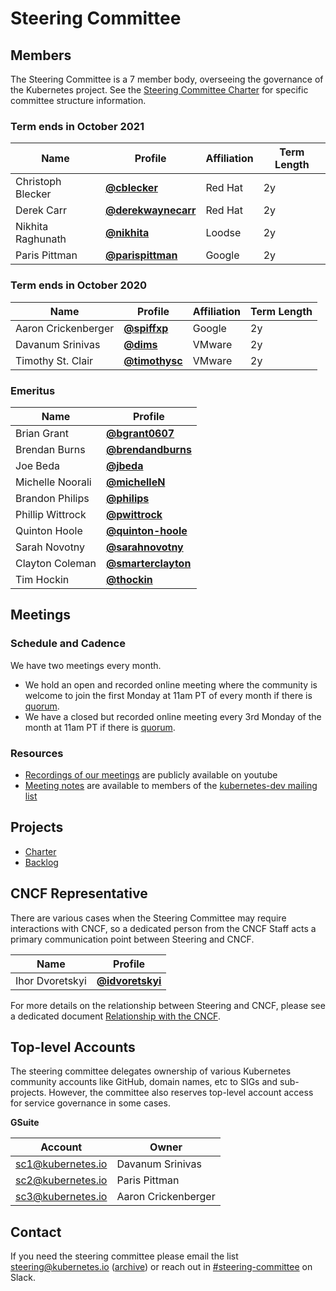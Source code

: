 # Steering Committee

## Members

The Steering Committee is a 7 member body, overseeing the governance of the
Kubernetes project. See the [Steering Committee Charter](charter.md) for
specific committee structure information.

### Term ends in October 2021

| Name | Profile | Affiliation | Term Length |
| ---- | ------- | ----------- | ----------- |
| Christoph Blecker | **[@cblecker](https://github.com/cblecker)** | Red Hat | 2y |
| Derek Carr | **[@derekwaynecarr](https://github.com/derekwaynecarr)** | Red Hat | 2y |
| Nikhita Raghunath | **[@nikhita](https://github.com/nikhita)** | Loodse | 2y |
| Paris Pittman | **[@parispittman](https://github.com/parispittman)** | Google | 2y |

### Term ends in October 2020

| Name | Profile | Affiliation | Term Length |
| ---- | ------- | ----------- | ----------- |
| Aaron Crickenberger | **[@spiffxp](https://github.com/spiffxp)** | Google | 2y |
| Davanum Srinivas | **[@dims](https://github.com/dims)** | VMware | 2y |
| Timothy St. Clair | **[@timothysc](https://github.com/timothysc)** | VMware | 2y |

### Emeritus

| Name | Profile |
| ---- | ------- |
| Brian Grant | **[@bgrant0607](https://github.com/bgrant0607)** |
| Brendan Burns | **[@brendandburns](https://github.com/brendandburns)** |
| Joe Beda | **[@jbeda](https://github.com/jbeda)** |
| Michelle Noorali | **[@michelleN](https://github.com/michelleN)** |
| Brandon Philips | **[@philips](https://github.com/philips)** |
| Phillip Wittrock | **[@pwittrock](https://github.com/pwittrock)** |
| Quinton Hoole | **[@quinton-hoole](https://github.com/quinton-hoole)** |
| Sarah Novotny | **[@sarahnovotny](https://github.com/sarahnovotny)** |
| Clayton Coleman | **[@smarterclayton](https://github.com/smarterclayton)** |
| Tim Hockin | **[@thockin](https://github.com/thockin)** |

## Meetings

### Schedule and Cadence
We have two meetings every month.
- We hold an open and recorded online meeting where the community is welcome to join the first Monday at 11am PT of every month if there is [quorum](charter.md#quorum).
- We have a closed but recorded online meeting every 3rd Monday of the month at 11am PT if there is [quorum](charter.md#quorum).

### Resources
- [Recordings of our meetings](https://www.youtube.com/watch?v=YAzgJRQxsdc&list=PL69nYSiGNLP1yP1B_nd9-drjoxp0Q14qM) are publicly available on youtube
- [Meeting notes](https://bit.ly/k8s-steering-wd) are available to members of the [kubernetes-dev mailing list](https://groups.google.com/forum/#!forum/kubernetes-dev)

## Projects

- [Charter](charter.md)
- [Backlog](https://github.com/kubernetes/steering/projects/1)

## CNCF Representative

There are various cases when the Steering Committee may require interactions with CNCF, so a dedicated person from the CNCF Staff acts a primary communication point between Steering and CNCF.

| Name | Profile |
| ---- | ------- |
| Ihor Dvoretskyi | **[@idvoretskyi](https://github.com/idvoretskyi)** |

For more details on the relationship between Steering and CNCF, please see a
dedicated document [Relationship with the CNCF](cncf-and-k8s.md).

## Top-level Accounts

The steering committee delegates ownership of various Kubernetes community accounts like GitHub, domain names, etc to SIGs and sub-projects. However, the committee also reserves top-level account access for service governance in some cases.

**GSuite**

| Account | Owner |
| ------- | ----- |
| sc1@kubernetes.io | Davanum Srinivas |
| sc2@kubernetes.io | Paris Pittman |
| sc3@kubernetes.io | Aaron Crickenberger |

## Contact

If you need the steering committee please email the list steering@kubernetes.io ([archive](https://groups.google.com/a/kubernetes.io/forum/#!forum/steering))
or reach out in [#steering-committee](https://kubernetes.slack.com/messages/steering-committee) on Slack.
